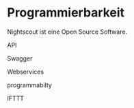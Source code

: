 # Programmierbarkeit

Nightscout ist eine Open Source Software.

 API
 
 Swagger
 
 Webservices
 
 programmabilty
 
 IFTTT
 
 
 
 